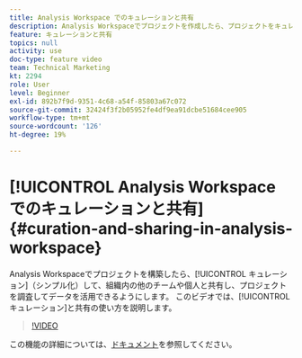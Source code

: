```yaml
---
title: Analysis Workspace でのキュレーションと共有
description: Analysis Workspaceでプロジェクトを作成したら、プロジェクトをキュレーション（シンプル化）し、組織内の他のチームや個人と共有して、そのチームや個人がプロジェクトを調査し、データを活用してセルフサービスを提供できます。 このビデオでは、キュレーションと共有の操作方法を説明します。
feature: キュレーションと共有
topics: null
activity: use
doc-type: feature video
team: Technical Marketing
kt: 2294
role: User
level: Beginner
exl-id: 892b7f9d-9351-4c68-a54f-85803a67c072
source-git-commit: 32424f3f2b05952fe4df9ea91dcbe51684cee905
workflow-type: tm+mt
source-wordcount: '126'
ht-degree: 19%

---
```


# [!UICONTROL Analysis Workspace でのキュレーションと共有] {#curation-and-sharing-in-analysis-workspace}

Analysis Workspaceでプロジェクトを構築したら、[!UICONTROL キュレーション]（シンプル化）して、組織内の他のチームや個人と共有し、プロジェクトを調査してデータを活用できるようにします。 このビデオでは、[!UICONTROL キュレーション]と共有の使い方を説明します。

>[!VIDEO](https://video.tv.adobe.com/v/24711/?quality=12)

この機能の詳細については、[ドキュメント](https://marketing.adobe.com/resources/help/ja_JP/analytics/analysis-workspace/curate.html)を参照してください。
